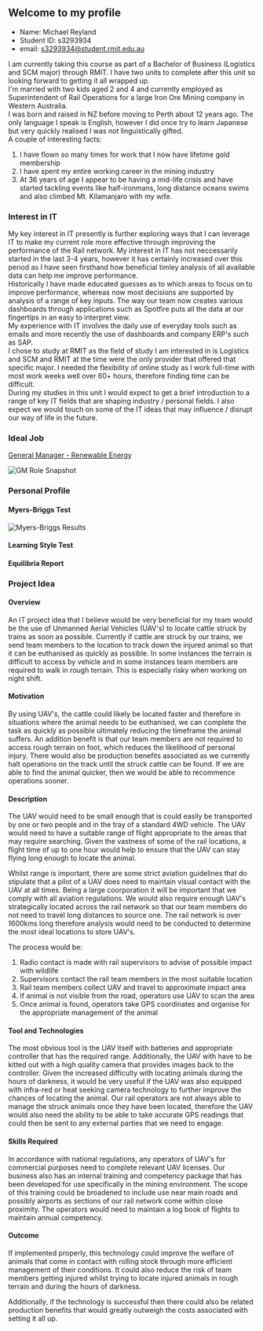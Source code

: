 ## Welcome to my profile
  
- Name: Michael Reyland  
- Student ID: s3293934  
- email: s3293934@student.rmit.edu.au  
  
I am currently taking this course as part of a Bachelor of Business (Logistics and SCM major) through RMIT. I have two units to complete after this unit so looking forward to getting it all wrapped up.  
I'm married with two kids aged 2 and 4 and currently employed as Superintendent of Rail Operations for a large Iron Ore Mining company in Western Australia.  
I was born and raised in NZ before moving to Perth about 12 years ago. The only language I speak is English, however I did once try to learn Japanese but very quickly realised I was not linguistically gifted.  
A couple of interesting facts:
1. I have flown so many times for work that I now have lifetime gold membership
2. I have spent my entire working career in the mining industry
3. At 36 years of age I appear to be having a mid-life crisis and have started tackling events like half-ironmans, long distance oceans swims and also climbed Mt. Kilamanjaro with my wife.  
  
### Interest in IT  
  
My key interest in IT presently is further exploring ways that I can leverage IT to make my current role more effective through improving the performance of the Rail network. My interest in IT has not neccessarily started in the last 3-4 years, however it has certainly increased over this period as I have seen firsthand how beneficial timley analysis of all available data can help me improve performance.  
Historically I have made educated guesses as to which areas to focus on to improve performance, whereas now most decisions are supported by analysis of a range of key inputs. The way our team now creates various dashboards through applications such as Spotfire puts all the data at our fingertips in an easy to interpret view.  
My experience with IT involves the daily use of everyday tools such as emails and more recently the use of dashboards and company ERP's such as SAP.  
I chose to study at RMIT as the field of study I am interested in is Logistics and SCM and RMIT at the time were the only provider that offered that specific major. I needed the flexibility of online study as I work full-time with most work weeks well over 60+ hours, therefore finding time can be difficult.  
During my studies in this unit I would expect to get a brief introduction to a range of key IT fields that are shaping industry / personal fields. I also expect we would touch on some of the IT ideas that may influence / disrupt our way of life in the future.  

### Ideal Job  
  
[General Manager - Renewable Energy](https://www.seek.com.au/job/39781196?searchrequesttoken=8af937e9-b5e6-4e38-bbce-a7d69ecba957&type=standard)  
  
![GM Role Snapshot](https://user-images.githubusercontent.com/55190472/64921204-da894f00-d7f2-11e9-9bcc-eadb4d471e1e.png)
  
  
  
### Personal Profile

#### Myers-Briggs Test
  
![Myers-Briggs Results](https://user-images.githubusercontent.com/55190472/64921178-71094080-d7f2-11e9-80b6-408b04737266.png)
  
#### Learning Style Test
  
  
  
#### Equilibria Report
  
  
  
### Project Idea

#### Overview
  
An IT project idea that I believe would be very beneficial for my team would be the use of Unmanned Aerial Vehicles (UAV's) to locate cattle struck by trains as soon as possible. Currently if cattle are struck by our trains, we send team members to the location to track down the injured animal so that it can be euthanised as quickly as possible. In some instances the terrain is difficult to access by vehicle and in some instances team members are required to walk in rough terrain. This is especially risky when working on night shift.

#### Motivation
  
By using UAV's, the cattle could likely be located faster and therefore in situations where the animal needs to be euthanised, we can complete the task as quickly as possible ultimately reducing the timeframe the animal suffers. An addition benefit is that our team members are not required to access rough terrain on foot, which reduces the likelihood of personal injury. There would also be production benefits associated as we currently halt operations on the track until the struck cattle can be found. If we are able to find the animal quicker, then we would be able to recommence operations sooner.
  
#### Description
  
The UAV would need to be small enough that is could easily be transported by one or two people and in the tray of a standard 4WD vehicle. The UAV would need to have a suitable range of flight appropriate to the areas that may require searching. Given the vastness of some of the rail locations, a flight time of up to one hour would help to ensure that the UAV can stay flying long enough to locate the animal.   
  
Whilst range is important, there are some strict aviation guidelines that do stipulate that a pilot of a UAV does need to maintain visual contact with the UAV at all times. Being a large coorporation it will be important that we comply with all aviation regulations. We would also require enough UAV's strategically located across the rail network so that our team members do not need to travel long distances to source one. The rail network is over 1600kms long therefore analysis would need to be conducted to determine the most ideal locations to store UAV's.  
  
The process would be:  
1. Radio contact is made with rail supervisors to advise of possible impact with wildlife  
2. Supervisors contact the rail team members in the most suitable location  
3. Rail team members collect UAV and travel to approximate impact area  
4. If animal is not visible from the road, operators use UAV to scan the area  
5. Once animal is found, operators take GPS coordinates and organise for the appropriate management of the animal  
  
  
#### Tool and Technologies  
  
The most obvious tool is the UAV itself with batteries and appropriate controller that has the required range. Additionally, the UAV with have to be kitted out with a high quality camera that provides images back to the controller. Given the increased difficulty with locating animals during the hours of darkness, it would be very useful if the UAV was also equipped with infra-red or heat seeking camera technology to further improve the chances of locating the animal. Our rail operators are not always able to manage the struck animals once they have been located, therefore the UAV would also need the ability to be able to take accurate GPS readings that could then be sent to any external parties that we need to engage.  
  
#### Skills Required  
  
In accordance with national regulations, any operators of UAV's for commercial purposes need to complete relevant UAV licenses. Our business also has an internal training and competency package that has been developed for use specifically in the mining environment. The scope of this training could be broadened to include use near main roads and possibly airports as sections of our rail network come within close proximity. The operators would need to maintain a log book of flights to maintain annual competency.  
  
#### Outcome  
  
If implemented properly, this technology could improve the welfare of animals that come in contact with rolling stock through more efficient management of their conditions. It could also reduce the risk of team members getting injured whilst trying to locate injured animals in rough terrain and during the hours of darkness.  
  
Additionally, if the technology is successful then there could also be related production benefits that would greatly outweigh the costs associated with setting it all up.

